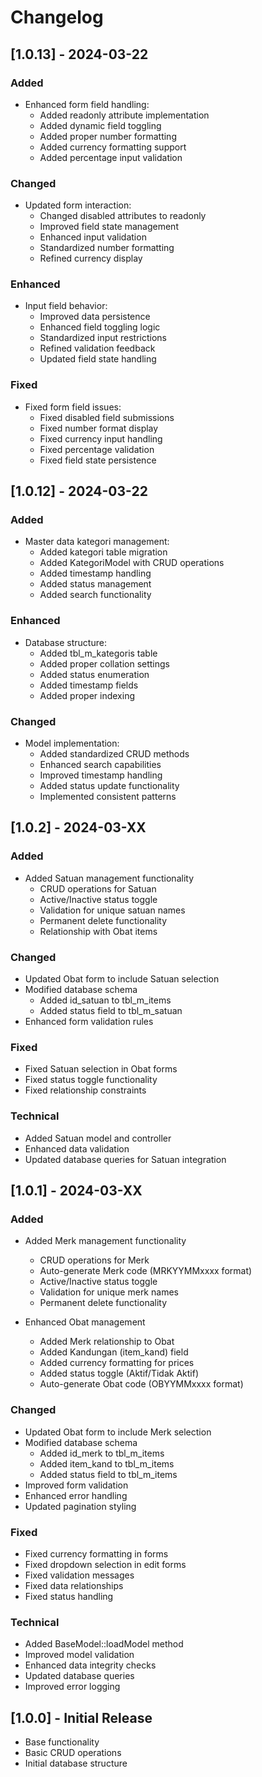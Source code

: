 # Changelog

## [1.0.13] - 2024-03-22

### Added
- Enhanced form field handling:
  - Added readonly attribute implementation
  - Added dynamic field toggling
  - Added proper number formatting
  - Added currency formatting support
  - Added percentage input validation

### Changed
- Updated form interaction:
  - Changed disabled attributes to readonly
  - Improved field state management
  - Enhanced input validation
  - Standardized number formatting
  - Refined currency display

### Enhanced
- Input field behavior:
  - Improved data persistence
  - Enhanced field toggling logic
  - Standardized input restrictions
  - Refined validation feedback
  - Updated field state handling

### Fixed
- Fixed form field issues:
  - Fixed disabled field submissions
  - Fixed number format display
  - Fixed currency input handling
  - Fixed percentage validation
  - Fixed field state persistence

## [1.0.12] - 2024-03-22

### Added
- Master data kategori management:
  - Added kategori table migration
  - Added KategoriModel with CRUD operations
  - Added timestamp handling
  - Added status management
  - Added search functionality

### Enhanced
- Database structure:
  - Added tbl_m_kategoris table
  - Added proper collation settings
  - Added status enumeration
  - Added timestamp fields
  - Added proper indexing

### Changed
- Model implementation:
  - Added standardized CRUD methods
  - Enhanced search capabilities
  - Improved timestamp handling
  - Added status update functionality
  - Implemented consistent patterns

## [1.0.2] - 2024-03-XX

### Added
- Added Satuan management functionality
  - CRUD operations for Satuan
  - Active/Inactive status toggle
  - Validation for unique satuan names
  - Permanent delete functionality
  - Relationship with Obat items

### Changed
- Updated Obat form to include Satuan selection
- Modified database schema
  - Added id_satuan to tbl_m_items
  - Added status field to tbl_m_satuan
- Enhanced form validation rules

### Fixed
- Fixed Satuan selection in Obat forms
- Fixed status toggle functionality
- Fixed relationship constraints

### Technical
- Added Satuan model and controller
- Enhanced data validation
- Updated database queries for Satuan integration

## [1.0.1] - 2024-03-XX

### Added
- Added Merk management functionality
  - CRUD operations for Merk
  - Auto-generate Merk code (MRKYYMMxxxx format)
  - Active/Inactive status toggle
  - Validation for unique merk names
  - Permanent delete functionality

- Enhanced Obat management
  - Added Merk relationship to Obat
  - Added Kandungan (item_kand) field
  - Added currency formatting for prices
  - Added status toggle (Aktif/Tidak Aktif)
  - Auto-generate Obat code (OBYYMMxxxx format)

### Changed
- Updated Obat form to include Merk selection
- Modified database schema
  - Added id_merk to tbl_m_items
  - Added item_kand to tbl_m_items
  - Added status field to tbl_m_items
- Improved form validation
- Enhanced error handling
- Updated pagination styling

### Fixed
- Fixed currency formatting in forms
- Fixed dropdown selection in edit forms
- Fixed validation messages
- Fixed data relationships
- Fixed status handling

### Technical
- Added BaseModel::loadModel method
- Improved model validation
- Enhanced data integrity checks
- Updated database queries
- Improved error logging

## [1.0.0] - Initial Release
- Base functionality
- Basic CRUD operations
- Initial database structure 
